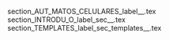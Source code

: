 section_AUT_MATOS_CELULARES_label__.tex
section_INTRODU_O_label_sec__.tex
section_TEMPLATES_label_sec_templates__.tex